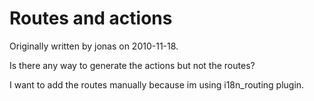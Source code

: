# Routes and actions

Originally written by jonas on 2010-11-18.

Is there any way to generate the actions but not the routes?

I want to add the routes manually because im using i18n_routing plugin.